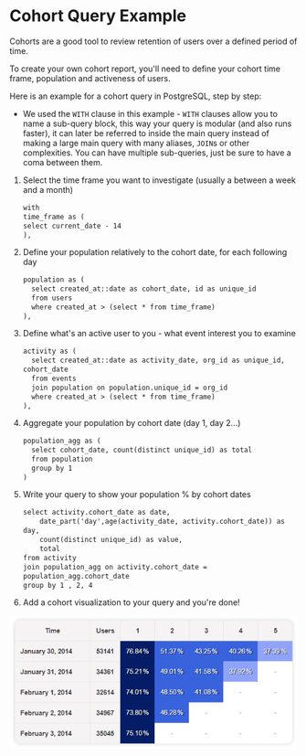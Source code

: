 # Cohort Query Example

Cohorts are a good tool to review retention of users over a defined period of time.

To create your own cohort report, you'll need to define your cohort time frame, population and activeness of users.

Here is an example for a cohort query in PostgreSQL, step by step:

  * We used the `WITH` clause in this example - `WITH` clauses allow you to name a sub-query block, this way your query is modular (and also runs faster), it can later be referred to inside the main query instead of making a large main query with many aliases, `JOIN`s  or other complexities. You can have multiple sub-queries, just be sure to have a coma between them.

1. Select the time frame you want to investigate (usually a between a week and a month)

      ```
      with
      time_frame as (
      select current_date - 14
      ),
      ```

2. Define your population relatively to the cohort date, for each following day

      ```
      population as (
        select created_at::date as cohort_date, id as unique_id
        from users
        where created_at > (select * from time_frame)
      ),
      ```

3. Define what's an active user to you - what event interest you to examine

      ```
      activity as (
        select created_at::date as activity_date, org_id as unique_id, cohort_date
        from events
        join population on population.unique_id = org_id
        where created_at > (select * from time_frame)
      ),
      ```

4. Aggregate your population by cohort date (day 1, day 2...)

      ```
      population_agg as (
        select cohort_date, count(distinct unique_id) as total
        from population
        group by 1
      )
      ```

5. Write your query to show your population % by cohort dates

      ```
      select activity.cohort_date as date,
          date_part('day',age(activity_date, activity.cohort_date)) as day,
          count(distinct unique_id) as value,
          total
      from activity
      join population_agg on activity.cohort_date = population_agg.cohort_date
      group by 1 , 2, 4
      ```

6. Add a cohort visualization to your query and you're done!

![](../assets/visualization_examples/cohort.png)
